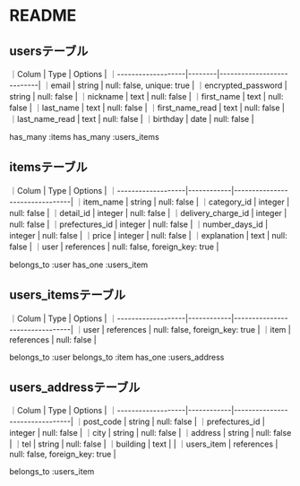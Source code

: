 # README

## usersテーブル


｜Colum              | Type   | Options                   |
｜-------------------|--------|---------------------------|
｜email              | string | null: false, unique: true |
｜encrypted_password | string | null: false               |
｜nickname           | text   | null: false               |
｜first_name         | text   | null: false               |
｜last_name          | text   | null: false               |
｜first_name_read    | text   | null: false               |
｜last_name_read     | text   | null: false               |
｜birthday           | date   | null: false               |

has_many :items
has_many :users_items


## itemsテーブル

｜Colum              | Type       | Options                        |
｜-------------------|------------|--------------------------------|
｜item_name          | string     | null: false                    |
｜category_id        | integer    | null: false                    |
｜detail_id          | integer    | null: false                    |
｜delivery_charge_id | integer    | null: false                    |
｜prefectures_id     | integer    | null: false                    |
｜number_days_id     | integer    | null: false                    |
｜price              | integer    | null: false                    |
｜explanation        | text       | null: false                    |
｜user               | references | null: false, foreign_key: true |

belongs_to :user
has_one :users_item


## users_itemsテーブル

｜Colum              | Type       | Options                        |
｜-------------------|------------|--------------------------------|
｜user               | references | null: false, foreign_key: true | 
｜item               | references | null: false                    |

belongs_to :user
belongs_to :item
has_one :users_address


## users_addressテーブル

｜Colum              | Type       | Options                        |
｜-------------------|------------|--------------------------------|
｜post_code          | string     | null: false                    |
｜prefectures_id     | integer    | null: false                    |
｜city               | string     | null: false                    |
｜address            | string     | null: false                    |
｜tel                | string     | null: false                    |
｜building           | text       |                                |
｜users_item         | references | null: false, foreign_key: true |

belongs_to :users_item










